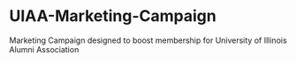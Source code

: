 # UIAA-Marketing-Campaign
Marketing Campaign designed to boost membership for University of Illinois Alumni Association
